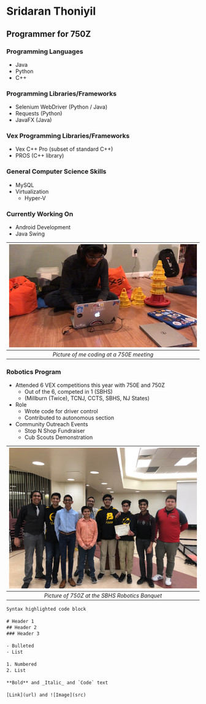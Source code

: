 # Sridaran Thoniyil

## Programmer for 750Z

### Programming Languages
- Java
- Python
- C++

### Programming Libraries/Frameworks
- Selenium WebDriver (Python / Java)
- Requests (Python)
- JavaFX (Java)

### Vex Programming Libraries/Frameworks
- Vex C++ Pro (subset of standard C++)
- PROS (C++ library)

### General Computer Science Skills
- MySQL
- Virtualization
  - Hyper-V

### Currently Working On
- Android Development
- Java Swing


| ![Image](/Me.jpg) | 
|:--:| 
| *Picture of me coding at a 750E meeting* |


### Robotics Program
- Attended 6 VEX competitions this year with 750E and 750Z
  - Out of the 6, competed in 1 (SBHS)
  - (Millburn (Twice), TCNJ, CCTS, SBHS, NJ States)
- Role
  - Wrote code for driver control
  - Contributed to autonomous section
- Community Outreach Events
  - Stop N Shop Fundraiser
  - Cub Scouts Demonstration


| ![Image](/Team.jpg) | 
|:--:| 
| *Picture of 750Z at the SBHS Robotics Banquet* |

```
Syntax highlighted code block

# Header 1
## Header 2
### Header 3

- Bulleted
- List

1. Numbered
2. List

**Bold** and _Italic_ and `Code` text

[Link](url) and ![Image](src)
```
